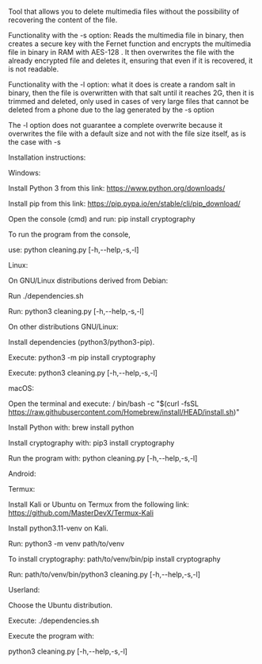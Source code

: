 Tool that allows you to delete multimedia files without the possibility of recovering the content of the file. 

Functionality with the -s option: Reads the multimedia file in binary,
then creates a secure key with the Fernet function and encrypts the multimedia file in binary in RAM with AES-128 .
It then overwrites the file with the already encrypted file and deletes it, ensuring that even if it is recovered, it is not readable.


Functionality with the -l option: what it does is create a random salt in binary, then the file is overwritten with that salt until it reaches 2G, then it is trimmed and deleted, only used in cases of very large files that cannot be deleted from a phone due to the lag generated by the -s option


The -l option does not guarantee a complete overwrite because it overwrites the file with a default size and not with the file size itself, as is the case with -s

Installation instructions:

Windows:

  Install Python 3 from this link: https://www.python.org/downloads/
  
  Install pip from this link: https://pip.pypa.io/en/stable/cli/pip_download/
  
  Open the console (cmd) and run: pip install cryptography
  
  To run the program from the console, 
  
  use: python cleaning.py [-h,--help,-s,-l]


Linux:

  On GNU/Linux distributions derived from Debian:
  
  Run ./dependencies.sh
  
  Run: python3 cleaning.py  [-h,--help,-s,-l]

  On other distributions GNU/Linux:
  
  Install dependencies (python3/python3-pip).
  
  Execute: python3 -m pip install cryptography
  
  Execute: python3 cleaning.py [-h,--help,-s,-l]



macOS:

  Open the terminal and execute: / bin/bash -c "$(curl -fsSL https://raw.githubusercontent.com/Homebrew/install/HEAD/install.sh)"
  
  Install Python with: brew install python
  
  Install cryptography with: pip3 install cryptography
  
  Run the program with: python cleaning.py [-h,--help,-s,-l]



Android:

 Termux:
 
  Install Kali or Ubuntu on Termux from the following link: https://github.com/MasterDevX/Termux-Kali
  
  Install python3.11-venv on Kali.
  
  Run: python3 -m venv path/to/venv
  
  To install cryptography: path/to/venv/bin/pip install cryptography 
  
  Run: path/to/venv/bin/python3 cleaning.py [-h,--help,-s,-l]

 Userland:
 
  Choose the Ubuntu distribution.
  
  Execute: ./dependencies.sh
  
  Execute the program with: 
  
  python3 cleaning.py [-h,--help,-s,-l]
